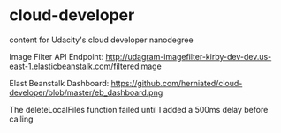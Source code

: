 # cloud-developer
content for Udacity's cloud developer nanodegree

Image Filter API Endpoint: http://udagram-imagefilter-kirby-dev-dev.us-east-1.elasticbeanstalk.com/filteredimage

Elast Beanstalk Dashboard: https://github.com/herniated/cloud-developer/blob/master/eb_dashboard.png

The deleteLocalFiles function failed until I added a 500ms delay before calling

